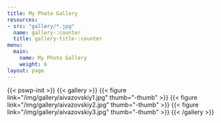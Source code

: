 ```yaml
---
title: My Photo Gallery
resources:
- src: "gallery/*.jpg"
  name: gallery-:counter
  title: gallery-title-:counter
menu:
  main:
    name: My Photo Gallery
    weight: 6
layout: page
---
```

{{< pswp-init >}}
{{< gallery >}}
{{< figure link="/img/gallery/aivazovskiy1.jpg" thumb="-thumb" >}}
{{< figure link="/img/gallery/aivazovskiy2.jpg" thumb="-thumb" >}}
{{< figure link="/img/gallery/aivazovskiy3.jpg" thumb="-thumb" >}}
{{< /gallery >}}

